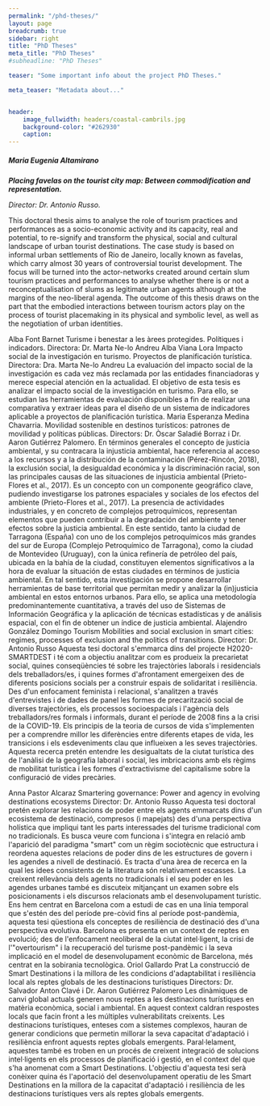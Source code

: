 ```yaml
---
permalink: "/phd-theses/"
layout: page
breadcrumb: true
sidebar: right
title: "PhD Theses"
meta_title: "PhD Theses"
#subheadline: "PhD Theses"

teaser: "Some important info about the project PhD Theses." 

meta_teaser: "Metadata about..."


header:
    image_fullwidth: headers/coastal-cambrils.jpg
    background-color: "#262930"
    caption: 
---
```

 
##### **_Maria Eugenia Altamirano_**

***Placing favelas on the tourist city map: Between commodification and representation.***

*Director: Dr. Antonio Russo.*

This doctoral thesis aims to analyse the role of tourism practices and performances as a socio-economic activity and its capacity, real and potential, to re-signify and transform the physical, social and cultural landscape of urban tourist destinations. The case study is based on informal urban settlements of Rio de Janeiro, locally known as favelas, which carry almost 30 years of controversial tourist development. The focus will be turned into the actor-networks created around certain slum tourism practices and performances to analyse whether there is or not a reconceptualisation of slums as legitimate urban agents although at the margins of the neo-liberal agenda. The outcome of this thesis draws on the part that the embodied interactions between tourism actors play on the process of tourist placemaking in its physical and symbolic level, as well as the negotiation of urban identities.

Alba Font Barnet
Turisme i benestar a les àrees protegides. Polítiques i indicadors.
Directora: Dr. Marta Ne-lo Andreu
Alba Viana Lora
Impacto social de la investigación en turismo. Proyectos de planificación turística.
Directora: Dra. Marta Ne-lo Andreu
La evaluación del impacto social de la investigación es cada vez más reclamada por las entidades financiadoras y merece especial atención en la actualidad. El objetivo de esta tesis es analizar el impacto social de la investigación en turismo. Para ello, se estudian las herramientas de evaluación disponibles a fin de realizar una comparativa y extraer ideas para el diseño de un sistema de indicadores aplicable a proyectos de planificación turística. 
Maria Esperanza Medina Chavarria.
Movilidad sostenible en destinos turísticos: patrones de movilidad y políticas públicas.
Directors: Dr. Òscar Saladié Borraz i Dr. Aaron Gutiérrez Palomero.
En términos generales el concepto de justicia ambiental, y su contracara la injusticia ambiental, hace referencia al acceso a los recursos y a la distribución de la contaminación (Pérez-Rincón, 2018), la exclusión social, la desigualdad económica y la discriminación racial, son las principales causas de las situaciones de injusticia ambiental (Prieto-Flores et al., 2017). Es un concepto con un componente geográfico clave, pudiendo investigarse los patrones espaciales y sociales de los efectos del ambiente (Prieto-Flores et al., 2017). La presencia de actividades industriales, y en concreto de complejos petroquímicos, representan elementos que pueden contribuir a la degradación del ambiente y tener efectos sobre la justicia ambiental. En este sentido, tanto la ciudad de Tarragona (España) con uno de los complejos petroquímicos más grandes del sur de Europa (Complejo Petroquímico de Tarragona), como la ciudad de Montevideo (Uruguay), con la única refinería de petróleo del país, ubicada en la bahía de la ciudad, constituyen elementos significativos a la hora de evaluar la situación de estas ciudades en términos de justicia ambiental. En tal sentido, esta investigación se propone desarrollar herramientas de base territorial que permitan medir y analizar la (in)justicia ambiental en estos entornos urbanos.  Para ello, se aplica una metodología predominantemente cuantitativa, a través del uso de Sistemas de Información Geográfica y la aplicación de técnicas estadísticas y de análisis espacial, con el fin de obtener un índice de justicia ambiental.
Alajendro González Domingo
Tourism Mobilities and social exclusion in smart cities: regimes, processes of exclusion and the politics of transitions.
Director: Dr. Antonio Russo
Aquesta tesi doctoral s'emmarca dins del projecte H2020-SMARTDEST i té com a objectiu analitzar com es produeix la precarietat social, quines conseqüències té sobre les trajectòries laborals i residencials dels treballadors/es, i quines formes d'afrontament emergeixen des de diferents posicions socials per a construir espais de solidaritat i resiliència. Des d'un enfocament feminista i relacional, s'analitzen a través d'entrevistes i de dades de panel les formes de precarització social de diverses trajectòries, els processos socioespacials i l'agència dels treballadors/res formals i informals, durant el període de 2008 fins a la crisi de la COVID-19. Els principis de la teoria de cursos de vida s'implementen per a comprendre millor les diferències entre diferents etapes de vida, les transicions i els esdeveniments clau que influeixen a les seves trajectòries. Aquesta recerca pretén entendre les desigualtats de la ciutat turística des de l'anàlisi de la geografia laboral i social, les imbricacions amb els règims de mobilitat turística i les formes d'extractivisme del capitalisme sobre la configuració de vides precàries.

Anna Pastor Alcaraz
Smartering governance: Power and agency in evolving destinations ecosystems
Director: Dr. Antonio Russo
Aquesta tesi doctoral pretén explorar les relacions de poder entre els agents emmarcats dins d'un ecosistema de destinació, compresos (i mapejats) des d'una perspectiva holística que impliqui tant les parts interessades del turisme tradicional com no tradicionals. Es busca veure com funciona i s'integra en relació amb l'aparició del paradigma "smart" com un règim sociotècnic que estructura i reordena aquestes relacions de poder dins de les estructures de govern i les agendes a nivell de destinació. Es tracta d'una àrea de recerca en la qual les idees consistents de la literatura són relativament escasses. La creixent rellevància dels agents no tradicionals i el seu poder en les agendes urbanes també es discuteix mitjançant un examen sobre els posicionaments i els discursos relacionats amb el desenvolupament turístic. Ens hem centrat en Barcelona com a estudi de cas en una línia temporal que s'estén des del període pre-còvid fins al període post-pandèmia, aquesta tesi qüestiona els conceptes de resiliència de destinació des d'una perspectiva evolutiva. Barcelona es presenta en un context de reptes en evolució; des de l'enfocament neoliberal de la ciutat intel·ligent, la crisi de l'"overtourism" i la recuperació del turisme post-pandèmic i la seva implicació en el model de desenvolupament econòmic de Barcelona, més centrat en la sobirania tecnològica.
Oriol Gallardo Prat
La construcció de Smart Destinations i la millora de les condicions d'adaptabilitat i resiliència local als reptes globals de les destinacions turístiques
Directors: Dr. Salvador Anton Clavé i Dr. Aaron Gutiérrez Palomero
Les dinàmiques de canvi global actuals generen nous reptes a les destinacions turístiques en matèria econòmica, social i ambiental. En aquest context caldran respostes locals que facin front a les múltiples vulnerabilitats creixents. Les destinacions turístiques, enteses com a sistemes complexos, hauran de generar condicions que permetin millorar la seva capacitat d'adaptació i resiliència enfront aquests reptes globals emergents. Paral·lelament, aquestes també es troben en un procés de creixent integració de solucions intel·ligents en els processos de planificació i gestió, en el context del que s'ha anomenat com a Smart Destinations. L'objectiu d'aquesta tesi serà conèixer quina és l'aportació del desenvolupament operatiu de les Smart Destinations en la millora de la capacitat d'adaptació i resiliència de les destinacions turístiques vers als reptes globals emergents.


